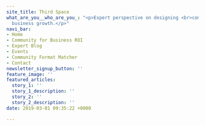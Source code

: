 ```yaml
---
site_title: Third Space
what_are_you__who_are_you_: "<p>Expert perspective on designing <br>communities for
  business growth.</p>"
navi_bar:
- Home
- Community for Business ROI
- Expert Blog
- Events
- Community Format Matcher
- Contact
newsletter_signup_button: ''
feature_image: ''
featured_articles:
  story_1: ''
  story_1_description: ''
  story_2: ''
  story_2_description: ''
date: 2019-03-01 09:35:22 +0000

---
```


